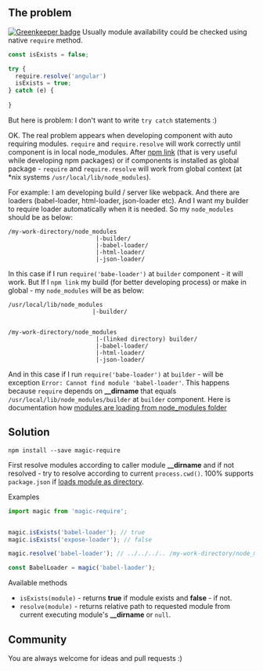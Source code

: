 ## The problem

[![Greenkeeper badge](https://badges.greenkeeper.io/tuchk4/magic-require.svg)](https://greenkeeper.io/)
Usually module availability could be checked using native `require` method.

```js
const isExists = false;

try {
  require.resolve('angular')
  isExists = true;
} catch (e) {
    
}
```

But here is problem: I don't want to write `try catch` statements :)

OK. The real problem appears when developing component with auto requiring modules. 
`require` and `require.resolve` will work correctly until component is in local node_modules.
After [npm link](https://docs.npmjs.com/cli/link) (that is very useful while developing npm packages) or if components
is installed as global package - `require` and `require.resolve` will work from global context (at \*nix systems
`/usr/local/lib/node_modules`). 

For example:
I am developing build / server like webpack. And there are loaders (babel-loader, html-loader, json-loader etc).
And I want my builder to require loader automatically when it is needed. So my `node_modules` should be as below:

    /my-work-directory/node_modules
                             |-builder/
                             |-babel-loader/
                             |-html-loader/
                             |-json-loader/
         
In this case if I run `require('babe-loader')` at `builder` component - it will work.
But If I `npm link` my build (for better developing process) or make in global - my `node_modules` will be as below:

    /usr/local/lib/node_modules
                            |-builder/
        

    /my-work-directory/node_modules
                             |-(linked directory) builder/
                             |-babel-loader/
                             |-html-loader/
                             |-json-loader/

And in this case if I run `require('babe-loader')` at `builder` - will be exception `Error: Cannot find module 'babel-loader'`.
This happens because `require` depends on **\_\_dirname** that equals `/usr/local/lib/node_modules/builder` at `builder` component. 
Here is documentation how [modules are loading from node_modules folder](https://nodejs.org/docs/latest/api/modules.html#modules_loading_from_node_modules_folders)

## Solution

`npm install --save magic-require`

First resolve modules according to caller module **\_\_dirname** and if not resolved - try to resolve according to current `process.cwd()`. 
100% supports `package.json` if [loads module as directory](https://nodejs.org/docs/latest/api/modules.html#modules_all_together).

Examples

```js
import magic from 'magic-require';


magic.isExists('babel-loader'); // true
magic.isExists('expose-loader'); // false

magic.resolve('babel-loader'); // ../../../.. /my-work-directory/node_modules/babe-loader/index.js

const BabelLoader = magic('babel-laoder');
```

Available methods

- `isExists(module)` - returns **true** if module exists and **false** - if not.
- `resolve(module)` - returns relative path to requested module from current executing module's **\_\_dirname** or `null`. 


## Community
You are always welcome for ideas and pull requests :)
